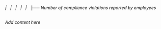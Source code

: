 ###### |   |   |   |   |   ├── Number of compliance violations reported by employees

*Add content here*